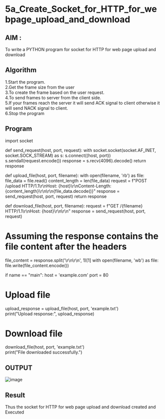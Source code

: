 # 5a_Create_Socket_for_HTTP_for_webpage_upload_and_download
## AIM :
To write a PYTHON program for socket for HTTP for web page upload and download
## Algorithm

1.Start the program.
<BR>
2.Get the frame size from the user
<BR>
3.To create the frame based on the user request.
<BR>
4.To send frames to server from the client side.
<BR>
5.If your frames reach the server it will send ACK signal to client otherwise it will send NACK signal to client.
<BR>
6.Stop the program
<BR>
## Program 
import socket

def send_request(host, port, request):
with socket.socket(socket.AF_INET, socket.SOCK_STREAM) as s:
s.connect((host, port))
s.sendall(request.encode())
response = s.recv(4096).decode()
return response

def upload_file(host, port, filename):
with open(filename, 'rb') as file:
file_data = file.read()
content_length = len(file_data)
request = f"POST /upload HTTP/1.1\r\nHost: {host}\r\nContent-Length:
{content_length}\r\n\r\n{file_data.decode()}"
response = send_request(host, port, request)
return response

def download_file(host, port, filename):
request = f"GET /{filename} HTTP/1.1\r\nHost: {host}\r\n\r\n"
response = send_request(host, port, request)
# Assuming the response contains the file content after the headers
file_content = response.split('\r\n\r\n', 1)[1]
with open(filename, 'wb') as file:
file.write(file_content.encode())

if name == "main":
host = 'example.com'
port = 80

# Upload file   
upload_response = upload_file(host, port, 'example.txt')   
print("Upload response:", upload_response)   

# Download file   
download_file(host, port, 'example.txt')   
print("File downloaded successfully.")   
## OUTPUT
![image](https://github.com/srinivasanvaiyali/5a_Create_Socket_for_HTTP_for_webpage_upload_and_download/assets/145117665/8f4704e4-7d2a-4214-8402-5c7bb23d449a)

## Result
Thus the socket for HTTP for web page upload and download created and Executed
